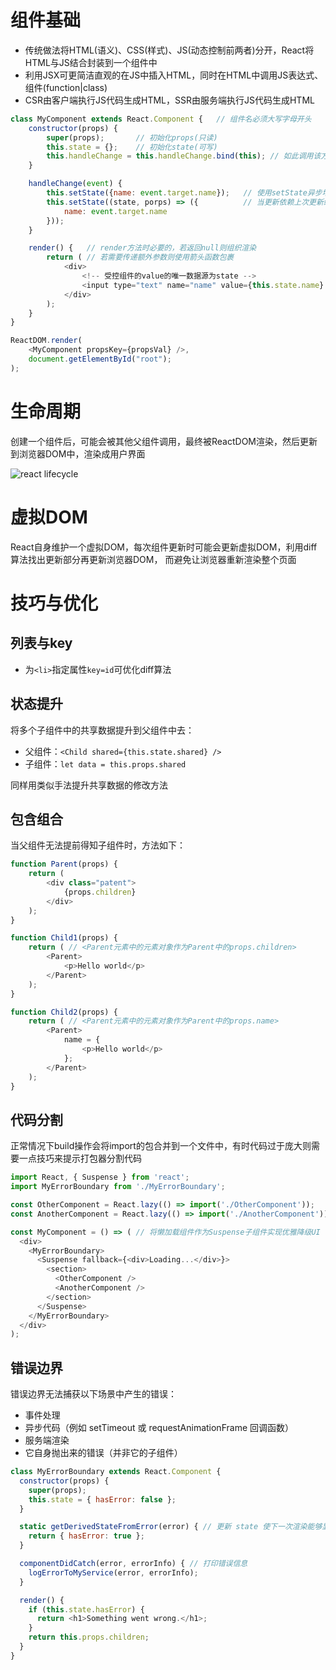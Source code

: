 # 组件基础
* 传统做法将HTML(语义)、CSS(样式)、JS(动态控制前两者)分开，React将HTML与JS结合封装到一个组件中
* 利用JSX可更简洁直观的在JS中插入HTML，同时在HTML中调用JS表达式、组件(function|class)
* CSR由客户端执行JS代码生成HTML，SSR由服务端执行JS代码生成HTML

```js
class MyComponent extends React.Component {   // 组件名必须大写字母开头
    constructor(props) {
        super(props);       // 初始化props(只读)
        this.state = {};    // 初始化state(可写)
        this.handleChange = this.handleChange.bind(this); // 如此调用该方法时保证this上下文指向该类实例
    }

    handleChange(event) {
        this.setState({name: event.target.name});   // 使用setState异步增量修改代替直接手动直接修改
        this.setState((state, porps) => ({          // 当更新依赖上次更新结果时应该传入修改函数
            name: event.target.name
        }));
    }

    render() {   // render方法时必要的，若返回null则组织渲染
        return ( // 若需要传递额外参数则使用箭头函数包裹
            <div>
                <!-- 受控组件的value的唯一数据源为state -->
                <input type="text" name="name" value={this.state.name} onChange={this.handleChange}>
            </div>
        );
    }
}

ReactDOM.render(
    <MyComponent propsKey={propsVal} />,
    document.getElementById("root");
);
```


# 生命周期
创建一个组件后，可能会被其他父组件调用，最终被ReactDOM渲染，然后更新到浏览器DOM中，渲染成用户界面

![react lifecycle](https://projects.wojtekmaj.pl/react-lifecycle-methods-diagram/)

# 虚拟DOM
React自身维护一个虚拟DOM，每次组件更新时可能会更新虚拟DOM，利用diff算法找出更新部分再更新浏览器DOM，
而避免让浏览器重新渲染整个页面

# 技巧与优化
## 列表与key
* 为`<li>`指定属性`key=id`可优化diff算法

## 状态提升
将多个子组件中的共享数据提升到父组件中去：
* 父组件：`<Child shared={this.state.shared} />`
* 子组件：`let data = this.props.shared`

同样用类似手法提升共享数据的修改方法

## 包含组合
当父组件无法提前得知子组件时，方法如下：
```js
function Parent(props) {
    return (
        <div class="patent">
            {props.children}
        </div>
    );
}

function Child1(props) {
    return ( // <Parent元素中的元素对象作为Parent中的props.children>
        <Parent>
            <p>Hello world</p>
        </Parent>
    );
}

function Child2(props) {
    return ( // <Parent元素中的元素对象作为Parent中的props.name>
        <Parent>
            name = {
                <p>Hello world</p>
            };
        </Parent>
    );
}
```

## 代码分割
正常情况下build操作会将import的包合并到一个文件中，有时代码过于庞大则需要一点技巧来提示打包器分割代码
```js
import React, { Suspense } from 'react';
import MyErrorBoundary from './MyErrorBoundary';

const OtherComponent = React.lazy(() => import('./OtherComponent'));    // 懒加载模块defult export
const AnotherComponent = React.lazy(() => import('./AnotherComponent'));

const MyComponent = () => ( // 将懒加载组件作为Suspense子组件实现优雅降级UI
  <div>
    <MyErrorBoundary>
      <Suspense fallback={<div>Loading...</div>}>
        <section>
          <OtherComponent />
          <AnotherComponent />
        </section>
      </Suspense>
    </MyErrorBoundary>
  </div>
);
```

## 错误边界
错误边界无法捕获以下场景中产生的错误：
* 事件处理
* 异步代码（例如 setTimeout 或 requestAnimationFrame 回调函数）
* 服务端渲染
* 它自身抛出来的错误（并非它的子组件）
```js
class MyErrorBoundary extends React.Component {
  constructor(props) {
    super(props);
    this.state = { hasError: false };
  }

  static getDerivedStateFromError(error) { // 更新 state 使下一次渲染能够显示降级后的 UI
    return { hasError: true };
  }

  componentDidCatch(error, errorInfo) { // 打印错误信息
    logErrorToMyService(error, errorInfo);
  }

  render() {
    if (this.state.hasError) {
      return <h1>Something went wrong.</h1>;
    }
    return this.props.children;
  }
}
```